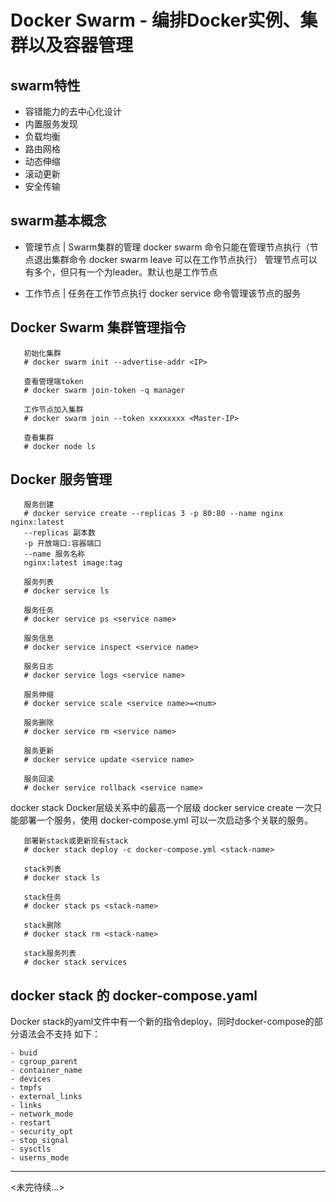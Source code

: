 

# Docker Swarm - 编排Docker实例、集群以及容器管理
## swarm特性

- 容错能力的去中心化设计
- 内置服务发现
- 负载均衡
- 路由网格
- 动态伸缩
- 滚动更新
- 安全传输

## swarm基本概念

- 管理节点 | Swarm集群的管理
  docker swarm 命令只能在管理节点执行（节点退出集群命令 docker swarm leave 可以在工作节点执行）
  管理节点可以有多个，但只有一个为leader。默认也是工作节点

- 工作节点 | 任务在工作节点执行
  docker service 命令管理该节点的服务

## Docker Swarm 集群管理指令
```
   初始化集群
   # docker swarm init --advertise-addr <IP>

   查看管理端token
   # docker swarm join-token -q manager

   工作节点加入集群
   # docker swarm join --token xxxxxxxx <Master-IP>

   查看集群
   # docker node ls
```
## Docker 服务管理
```
   服务创建
   # docker service create --replicas 3 -p 80:80 --name nginx nginx:latest
   --replicas 副本数
   -p 开放端口:容器端口
   --name 服务名称
   nginx:latest image:tag

   服务列表
   # docker service ls

   服务任务
   # docker service ps <service name>

   服务信息
   # docker service inspect <service name>

   服务日志
   # docker service logs <service name>

   服务伸缩
   # docker service scale <service name>=<num>

   服务删除
   # docker service rm <service name>

   服务更新
   # docker service update <service name>

   服务回滚
   # docker service rollback <service name>
```
   docker stack
   Docker层级关系中的最高一个层级 docker service create 一次只能部署一个服务，使用 docker-compose.yml 可以一次启动多个关联的服务。
```
   部署新stack或更新现有stack
   # docker stack deploy -c docker-compose.yml <stack-name>

   stack列表
   # docker stack ls

   stack任务
   # docker stack ps <stack-name>

   stack删除
   # docker stack rm <stack-name>

   stack服务列表
   # docker stack services
```
## docker stack 的 docker-compose.yaml
  Docker stack的yaml文件中有一个新的指令deploy，同时docker-compose的部分语法会不支持
如下：

    - buid
    - cgroup_parent
    - container_name
    - devices
    - tmpfs
    - external_links
    - links
    - network_mode
    - restart
    - security_opt
    - stop_signal
    - sysctls
    - userns_mode

-------

<未完待续...>

